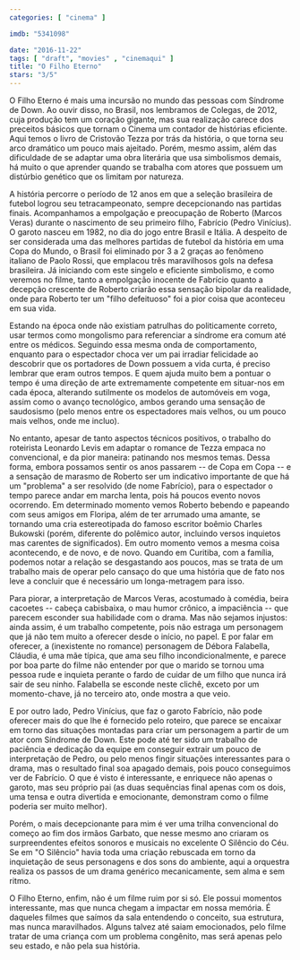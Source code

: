 ```yaml
---
categories: [ "cinema" ]

imdb: "5341098"

date: "2016-11-22"
tags: [ "draft", "movies" , "cinemaqui" ]
title: "O Filho Eterno"
stars: "3/5"
---
```

O Filho Eterno é mais uma incursão no mundo das pessoas com Síndrome de Down. Ao ouvir disso, no Brasil, nos lembramos de Colegas, de 2012, cuja produção tem um coração gigante, mas sua realização carece dos preceitos básicos que tornam o Cinema um contador de histórias eficiente. Aqui temos o livro de Cristovão Tezza por trás da história, o que torna seu arco dramático um pouco mais ajeitado. Porém, mesmo assim, além das dificuldade de se adaptar uma obra literária que usa simbolismos demais, há muito o que aprender quando se trabalha com atores que possuem um distúrbio genético que os limitam por natureza.

A história percorre o período de 12 anos em que a seleção brasileira de futebol logrou seu tetracampeonato, sempre decepcionando nas partidas finais. Acompanhamos a empolgação e preocupação de Roberto (Marcos Veras) durante o nascimento de seu primeiro filho, Fabrício (Pedro Vinícius). O garoto nasceu em 1982, no dia do jogo entre Brasil e Itália. A despeito de ser considerada uma das melhores partidas de futebol da história em uma Copa do Mundo, o Brasil foi eliminado por 3 a 2 graças ao fenômeno italiano de Paolo Rossi, que emplacou três maravilhosos gols na defesa brasileira. Já iniciando com este singelo e eficiente simbolismo, e como veremos no filme, tanto a empolgação inocente de Fabrício quanto a decepção crescente de Roberto criarão essa sensação bipolar da realidade, onde para Roberto ter um "filho defeituoso" foi a pior coisa que aconteceu em sua vida.

Estando na época onde não existiam patrulhas do politicamente correto, usar termos como mongolismo para referenciar a síndrome era comum até entre os médicos. Seguindo essa mesma onda de comportamento, enquanto para o espectador choca ver um pai irradiar felicidade ao descobrir que os portadores de Down possuem a vida curta, é preciso lembrar que eram outros tempos. E quem ajuda muito bem a pontuar o tempo é uma direção de arte extremamente competente em situar-nos em cada época, alterando sutilmente os modelos de automóveis em voga, assim como o avanço tecnológico, ambos gerando uma sensação de saudosismo (pelo menos entre os espectadores mais velhos, ou um pouco mais velhos, onde me incluo).

No entanto, apesar de tanto aspectos técnicos positivos, o trabalho do roteirista Leonardo Levis em adaptar o romance de Tezza empaca no convencional, e da pior maneira: patinando nos mesmos temas. Dessa forma, embora possamos sentir os anos passarem -- de Copa em Copa -- e a sensação de marasmo de Roberto ser um indicativo importante de que há um "problema" a ser resolvido (de nome Fabrício), para o espectador o tempo parece andar em marcha lenta, pois há poucos evento novos ocorrendo. Em determinado momento vemos Roberto bebendo e papeando com seus amigos em Floripa, além de ter arrumado uma amante, se tornando uma cria estereotipada do famoso escritor boêmio Charles Bukowski (porém, diferente do polêmico autor, incluindo versos inquietos mas carentes de significados). Em outro momento vemos a mesma coisa acontecendo, e de novo, e de novo. Quando em Curitiba, com a família, podemos notar a relação se desgastando aos poucos, mas se trata de um trabalho mais de operar pelo cansaço do que uma história que de fato nos leve a concluir que é necessário um longa-metragem para isso.

Para piorar, a interpretação de Marcos Veras, acostumado à comédia, beira cacoetes -- cabeça cabisbaixa, o mau humor crônico, a impaciência -- que parecem esconder sua habilidade com o drama. Mas não sejamos injustos: ainda assim, é um trabalho competente, pois não estraga um personagem que já não tem muito a oferecer desde o início, no papel. E por falar em oferecer, a (inexistente no romance) personagem de Débora Falabella, Cláudia, é uma mãe típica, que ama seu filho incondicionalmente, e parece por boa parte do filme não entender por que o marido se tornou uma pessoa rude e inquieta perante o fardo de cuidar de um filho que nunca irá sair de seu ninho. Falabella se esconde neste clichê, exceto por um momento-chave, já no terceiro ato, onde mostra a que veio.

E por outro lado, Pedro Vinícius, que faz o garoto Fabrício, não pode oferecer mais do que lhe é fornecido pelo roteiro, que parece se encaixar em torno das situações montadas para criar um personagem a partir de um ator com Síndrome de Down. Este pode até ter sido um trabalho de paciência e dedicação da equipe em conseguir extrair um pouco de interpretação de Pedro, ou pelo menos fingir situações interessantes para o drama, mas o resultado final soa apagado demais, pois pouco conseguimos ver de Fabrício. O que é visto é interessante, e enriquece não apenas o garoto, mas seu próprio pai (as duas sequências final apenas com os dois, uma tensa e outra divertida e emocionante, demonstram como o filme poderia ser muito melhor).

Porém, o mais decepcionante para mim é ver uma trilha convencional do começo ao fim dos irmãos Garbato, que nesse mesmo ano criaram os surpreendentes efeitos sonoros e musicais no excelente O Silêncio do Céu. Se em "O Silêncio" havia toda uma criação rebuscada em torno da inquietação de seus personagens e dos sons do ambiente, aqui a orquestra realiza os passos de um drama genérico mecanicamente, sem alma e sem ritmo.

O Filho Eterno, enfim, não é um filme ruim por si só. Ele possui momentos interessante, mas que nunca chegam a impactar em nossa memória. É daqueles filmes que saímos da sala entendendo o conceito, sua estrutura, mas nunca maravilhados. Alguns talvez até saiam emocionados, pelo filme tratar de uma criança com um problema congênito, mas será apenas pelo seu estado, e não pela sua história.
